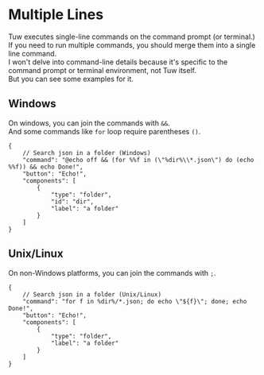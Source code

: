 # Multiple Lines

Tuw executes single-line commands on the command prompt (or terminal.)  
If you need to run multiple commands, you should merge them into a single line command.  
I won't delve into command-line details because it's specific to the command prompt or terminal environment, not Tuw itself.  
But you can see some examples for it.  

## Windows

On windows, you can join the commands with ` && `.  
And some commands like `for` loop require parentheses `()`.

```jsonc
{
    // Search json in a folder (Windows)
    "command": "@echo off && (for %%f in (\"%dir%\\*.json\") do (echo %%f)) && echo Done!",
    "button": "Echo!",
    "components": [
        {
            "type": "folder",
            "id": "dir",
            "label": "a folder"
        }
    ]
}
```

## Unix/Linux

On non-Windows platforms, you can join the commands with `;`.

```jsonc
{
    // Search json in a folder (Unix/Linux)
    "command": "for f in %dir%/*.json; do echo \"${f}\"; done; echo Done!",
    "button": "Echo!",
    "components": [
        {
            "type": "folder",
            "label": "a folder"
        }
    ]
}
```
